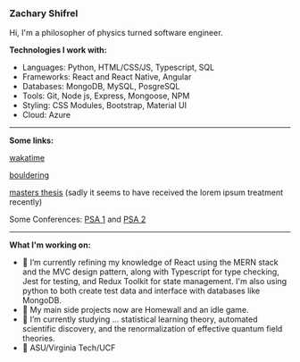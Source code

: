### Zachary Shifrel

Hi, I'm a philosopher of physics turned software engineer. 

**Technologies I work with:**

- Languages: Python, HTML/CSS/JS, Typescript, SQL
- Frameworks: React and React Native, Angular
- Databases: MongoDB, MySQL, PosgreSQL
- Tools: Git, Node js, Express, Mongoose, NPM
- Styling: CSS Modules, Bootstrap, Material UI
- Cloud: Azure

---

**Some links:**

[wakatime](https://wakatime.com/@a12ba76a-10c1-42b3-aafb-0619ed0dd2c7)

[bouldering](https://www.instagram.com/zachshifrel/)

[masters thesis](https://vtechworks.lib.vt.edu/handle/10919/102340) (sadly it seems to have received the lorem ipsum treatment recently)

Some Conferences: [PSA 1](https://psa2020.philsci.org/program-schedule/sponsor-lounge/program/54/concepts-as-epistemic-tools-a-comparative-approach) and [PSA 2](https://psa2018.philsci.org/component/dryfta/abstract/public/430/110-biological-structures)

---

**What I'm working on:**

- 🔭 I’m currently refining my knowledge of React using the MERN stack and the MVC design pattern, along with Typescript for type checking, Jest for testing, and Redux Toolkit for state management. I'm also using python to both create test data and interface with databases like MongoDB.
- 📝 My main side projects now are Homewall and an idle game.
- 🔬 I’m currently studying ... statistical learning theory, automated scientific discovery, and the renormalization of effective quantum field theories. 
- 📜 ASU/Virginia Tech/UCF

